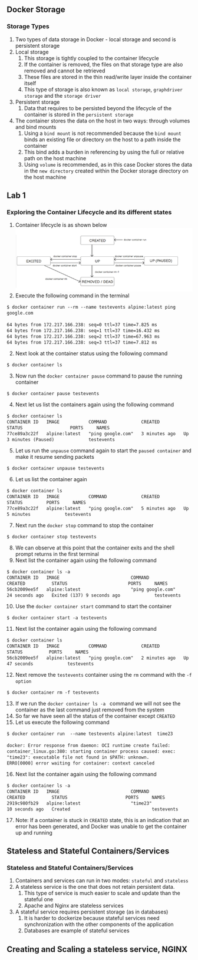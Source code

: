 ## Docker Storage
### Storage Types 
1. Two types of data storage in Docker  - local storage and second is persistent storage
2. Local storage
   1. This storage is tightly coupled to the container lifecycle
   2. If the container is removed, the files on that storage type are also removed and cannot be retrieved
   3. These files are stored in the thin read/write layer inside the container itself
   4. This type of storage is also known as `local storage`, `graphdriver storage` and the `storage driver`
3. Persistent storage
   1. Data that requires to be persisted beyond the lifecycle of the container is stored in the `persistent storage`
4. The container stores the data on the host in two ways: through volumes and bind mounts 
   1. Using a `bind mount` is not recommended because the `bind mount` binds an existing file or directory on the host to a path inside the container
   2. This bind adds a burden in referencing by using the full or relative path on the host machine 
   3. Using `volume` is recommended, as in this case Docker stores the data in the `new directory` created within the Docker storage directory on the host machine 

## Lab 1 
### Exploring the Container Lifecycle and its different states 
1. Container lifecycle is as shown below
![lifecycle](./container-lifecycle.png)
2. Execute the following command in the terminal 
```shell
$ docker container run --rm --name testevents alpine:latest ping google.com 

64 bytes from 172.217.166.238: seq=0 ttl=37 time=7.825 ms
64 bytes from 172.217.166.238: seq=1 ttl=37 time=16.432 ms
64 bytes from 172.217.166.238: seq=2 ttl=37 time=67.963 ms
64 bytes from 172.217.166.238: seq=3 ttl=37 time=7.812 ms

```
2. Next look at the container status using the following command
```shell
$ docker container ls 
```
3. Now run the `docker container pause` command to pause the running container
```shell
$ docker container pause testevents
```
4. Next let us list the containers again using the following command
```shell
$ docker container ls 
CONTAINER ID   IMAGE           COMMAND             CREATED         STATUS                  PORTS     NAMES
77ce89a3c22f   alpine:latest   "ping google.com"   3 minutes ago   Up 3 minutes (Paused)             testevents

```
5. Let us run the `unpause` command again to start the `paused container` and make it resume sending packets
```shell
$ docker container unpause testevents 
```
6. Let us list the container again 
```shell
$ docker container ls 
CONTAINER ID   IMAGE           COMMAND             CREATED         STATUS         PORTS     NAMES
77ce89a3c22f   alpine:latest   "ping google.com"   5 minutes ago   Up 5 minutes             testevents

```
7. Next run the `docker stop` command to stop the container
```shell
$ docker container stop testevents 
```
8. We can observe at this point that the container exits and the shell prompt returns in the first terminal
9. Next list the container again using the following command
```shell
$ docker container ls -a
CONTAINER ID   IMAGE                           COMMAND                  CREATED          STATUS                       PORTS     NAMES
56cb2009ee5f   alpine:latest                   "ping google.com"        24 seconds ago   Exited (137) 9 seconds ago             testevents
```
10. Use the `docker container start` command to start the container 
```shell
$ docker container start -a testevents  
```
11. Next list the container again using the following command
```shell
$ docker container ls 
CONTAINER ID   IMAGE           COMMAND             CREATED         STATUS          PORTS     NAMES
56cb2009ee5f   alpine:latest   "ping google.com"   2 minutes ago   Up 47 seconds             testevents

```
12. Next remove the `testevents` container using the `rm` command with the `-f option` 
```shell
$ docker container rm -f testevents 
```
13. If we run the `docker container ls -a ` command we will not see the container as the last command just removed from the system 
14. So far we have seen all the status of the container except `CREATED`
15. Let us execute the following command
```shell
$ docker container run  --name testevents alpine:latest  time23

docker: Error response from daemon: OCI runtime create failed: container_linux.go:380: starting container process caused: exec: "time23": executable file not found in $PATH: unknown.
ERRO[0000] error waiting for container: context canceled 

```
16. Next list the container again using the following command
```shell
$ docker container ls -a 
CONTAINER ID   IMAGE                           COMMAND                  CREATED          STATUS                      PORTS     NAMES
2919c980fb29   alpine:latest                   "time23"                 10 seconds ago   Created                               testevents

```
17. Note: If a container is stuck in `CREATED` state, this is an indication that an error has been generated, and Docker was unable to get the container up and running

## Stateless and Stateful Containers/Services 
### Stateless and Stateful Containers/Services
1. Containers and services can run in two modes: `stateful` and `stateless`
2. A stateless service is the one that does not retain persistent data.
   1. This type of service is much easier to scale and update than the stateful one 
   2. Apache and Nginx are stateless services
3. A stateful service requires persistent storage (as in databases) 
   1. It is harder to dockerize because stateful services need synchronization with the other components of the application
   2. Databases are example of stateful services

## Creating and Scaling a stateless service, NGINX
### 
